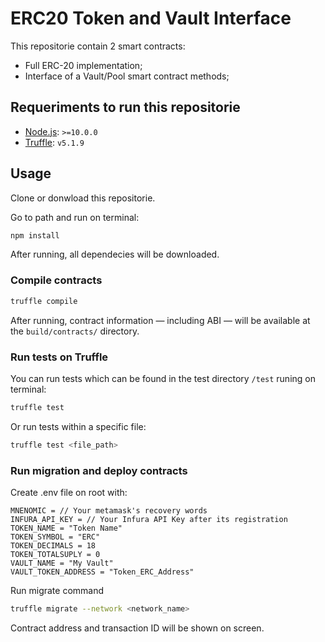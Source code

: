 # ERC20 Token and Vault Interface

This repositorie contain 2 smart contracts:

- Full ERC-20 implementation;
- Interface of a Vault/Pool smart contract methods;

## Requeriments to run this repositorie

- [Node.js](https://nodejs.org/download/release/latest-v10.x/): `>=10.0.0`
- [Truffle](https://www.trufflesuite.com/truffle): `v5.1.9`

## Usage

Clone or donwload this repositorie.

Go to path and run on terminal:

```sh
npm install
```
After running, all dependecies will be downloaded.

### Compile contracts

```sh
truffle compile
```

After running, contract information &mdash; including ABI &mdash; will be available at the `build/contracts/` directory.

### Run tests on Truffle

You can run tests which can be found in the test directory `/test` runing on terminal:

```sh
truffle test
```

Or run tests within a specific file:

```sh
truffle test <file_path>
```

### Run migration and deploy contracts

Create .env file on root with:

```
MNENOMIC = // Your metamask's recovery words
INFURA_API_KEY = // Your Infura API Key after its registration
TOKEN_NAME = "Token Name"
TOKEN_SYMBOL = "ERC"
TOKEN_DECIMALS = 18
TOKEN_TOTALSUPLY = 0
VAULT_NAME = "My Vault"
VAULT_TOKEN_ADDRESS = "Token_ERC_Address"
```
Run migrate command

```sh
truffle migrate --network <network_name>
```

Contract address and transaction ID will be shown on screen.
